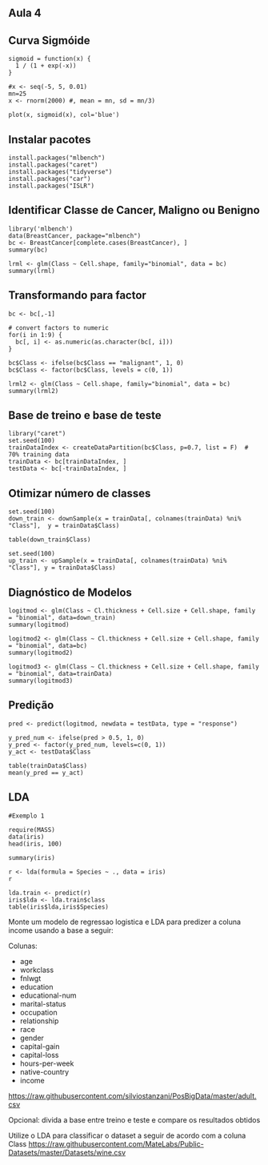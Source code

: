 ## Aula 4

## Curva Sigmóide

```
sigmoid = function(x) {
  1 / (1 + exp(-x))
}

#x <- seq(-5, 5, 0.01)
mn=25
x <- rnorm(2000) #, mean = mn, sd = mn/3)

plot(x, sigmoid(x), col='blue')

```

## Instalar pacotes 
```
install.packages("mlbench")
install.packages("caret")
install.packages("tidyverse")
install.packages("car")
install.packages("ISLR")
```

## Identificar Classe de Cancer, Maligno ou Benigno
```
library('mlbench')
data(BreastCancer, package="mlbench")
bc <- BreastCancer[complete.cases(BreastCancer), ] 
summary(bc)

lrml <- glm(Class ~ Cell.shape, family="binomial", data = bc)
summary(lrml)
```

## Transformando para factor

```
bc <- bc[,-1]

# convert factors to numeric
for(i in 1:9) {
  bc[, i] <- as.numeric(as.character(bc[, i]))
}

bc$Class <- ifelse(bc$Class == "malignant", 1, 0)
bc$Class <- factor(bc$Class, levels = c(0, 1))

lrml2 <- glm(Class ~ Cell.shape, family="binomial", data = bc)
summary(lrml2)
```

## Base de treino e base de teste
```
library("caret")
set.seed(100)
trainDataIndex <- createDataPartition(bc$Class, p=0.7, list = F)  # 70% training data
trainData <- bc[trainDataIndex, ]
testData <- bc[-trainDataIndex, ]
```

## Otimizar número de classes
```
set.seed(100)
down_train <- downSample(x = trainData[, colnames(trainData) %ni% "Class"],  y = trainData$Class)

table(down_train$Class)

set.seed(100)
up_train <- upSample(x = trainData[, colnames(trainData) %ni% "Class"], y = trainData$Class)
```

## Diagnóstico de Modelos
```
logitmod <- glm(Class ~ Cl.thickness + Cell.size + Cell.shape, family = "binomial", data=down_train)
summary(logitmod)

logitmod2 <- glm(Class ~ Cl.thickness + Cell.size + Cell.shape, family = "binomial", data=bc)
summary(logitmod2)

logitmod3 <- glm(Class ~ Cl.thickness + Cell.size + Cell.shape, family = "binomial", data=trainData)
summary(logitmod3)
```

## Predição
```
pred <- predict(logitmod, newdata = testData, type = "response")

y_pred_num <- ifelse(pred > 0.5, 1, 0)
y_pred <- factor(y_pred_num, levels=c(0, 1))
y_act <- testData$Class

table(trainData$Class)
mean(y_pred == y_act)
```

## LDA
```
#Exemplo 1

require(MASS)
data(iris)
head(iris, 100)

summary(iris)

r <- lda(formula = Species ~ ., data = iris)
r 

lda.train <- predict(r)
iris$lda <- lda.train$class
table(iris$lda,iris$Species)
```




Monte um modelo de regressao logistica e LDA para predizer a coluna income usando a base a seguir:

Colunas:

* age
* workclass
* fnlwgt
* education
* educational-num
* marital-status
* occupation
* relationship
* race
* gender
* capital-gain
* capital-loss
* hours-per-week
* native-country
* income

https://raw.githubusercontent.com/silviostanzani/PosBigData/master/adult.csv

Opcional: divida a base entre treino e teste e compare os resultados obtidos

Utilize o LDA para classificar o dataset a seguir de acordo com a coluna Class
https://raw.githubusercontent.com/MateLabs/Public-Datasets/master/Datasets/wine.csv
